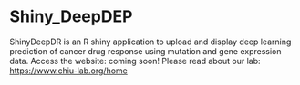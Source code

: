 # Shiny_DeepDEP
ShinyDeepDR is an R shiny application to upload and display deep learning prediction of cancer drug response using mutation and gene expression data.  Access the website: coming soon!  Please read about our lab: https://www.chiu-lab.org/home
